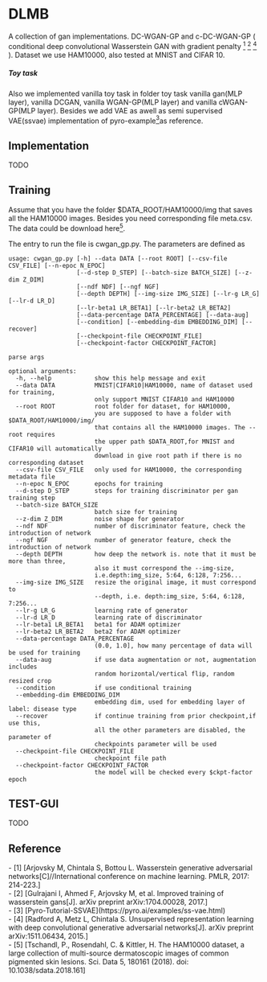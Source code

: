 # DLMB
A collection of gan implementations. DC-WGAN-GP and c-DC-WGAN-GP 
(
conditional deep convolutional Wasserstein GAN with gradient penalty
[<sup>1</sup>](#wgan) [<sup>2</sup>](#wgan_gp) [<sup>4</sup>](#dcgan)
). 
Dataset we use HAM10000, also tested at MNIST and CIFAR 10. 

##### Toy task

Also we implemented vanilla toy task in folder toy task vanilla gan(MLP layer), 
vanilla DCGAN, vanilla WGAN-GP(MLP layer) and vanilla cWGAN-GP(MLP layer). Besides we add 
VAE as awell as semi supervised VAE(ssvae) implementation of 
pyro-example[<sup>3</sup>](#pyro-tutorial)as reference.


## Implementation
TODO

## Training
Assume that you have the folder $DATA_ROOT/HAM10000/img that saves 
all the HAM10000 images.  Besides you need corresponding file meta.csv.
The data could be download here[<sup>5</sup>](#HAM1000).

The entry to run the file is cwgan_gp.py. The parameters are defined as 
```
usage: cwgan_gp.py [-h] --data DATA [--root ROOT] [--csv-file CSV_FILE] [--n-epoc N_EPOC] 
                   [--d-step D_STEP] [--batch-size BATCH_SIZE] [--z-dim Z_DIM] 
                   [--ndf NDF] [--ngf NGF]
                   [--depth DEPTH] [--img-size IMG_SIZE] [--lr-g LR_G] [--lr-d LR_D] 
                   [--lr-beta1 LR_BETA1] [--lr-beta2 LR_BETA2] 
                   [--data-percentage DATA_PERCENTAGE] [--data-aug]
                   [--condition] [--embedding-dim EMBEDDING_DIM] [--recover] 
                   [--checkpoint-file CHECKPOINT_FILE] 
                   [--checkpoint-factor CHECKPOINT_FACTOR]

parse args

optional arguments:
  -h, --help            show this help message and exit
  --data DATA           MNIST|CIFAR10|HAM10000, name of dataset used for training, 
                        only support MNIST CIFAR10 and HAM10000
  --root ROOT           root folder for dataset, for HAM10000, 
                        you are supposed to have a folder with $DATA_ROOT/HAM10000/img/ 
                        that contains all the HAM10000 images. The --root requires
                        the upper path $DATA_ROOT,for MNIST and CIFAR10 will automatically
                        download in give root path if there is no corresponding dataset
  --csv-file CSV_FILE   only used for HAM10000, the corresponding metadata file
  --n-epoc N_EPOC       epochs for training
  --d-step D_STEP       steps for training discriminator per gan training step
  --batch-size BATCH_SIZE
                        batch size for training
  --z-dim Z_DIM         noise shape for generator
  --ndf NDF             number of discriminator feature, check the introduction of network
  --ngf NGF             number of generator feature, check the introduction of network
  --depth DEPTH         how deep the network is. note that it must be more than three, 
                        also it must correspond the --img-size, 
                        i.e.depth:img_size, 5:64, 6:128, 7:256...
  --img-size IMG_SIZE   resize the original image, it must correspond to 
                        --depth, i.e. depth:img_size, 5:64, 6:128, 7:256...
  --lr-g LR_G           learning rate of generator
  --lr-d LR_D           learning rate of discriminator
  --lr-beta1 LR_BETA1   beta1 for ADAM optimizer
  --lr-beta2 LR_BETA2   beta2 for ADAM optimizer
  --data-percentage DATA_PERCENTAGE
                        (0.0, 1.0], how many percentage of data will be used for training
  --data-aug            if use data augmentation or not, augmentation includes 
                        random horizontal/vertical flip, random resized crop
  --condition           if use conditional training
  --embedding-dim EMBEDDING_DIM
                        embedding dim, used for embedding layer of label: disease type
  --recover             if continue training from prior checkpoint,if use this, 
                        all the other parameters are disabled, the parameter of 
                        checkpoints parameter will be used
  --checkpoint-file CHECKPOINT_FILE
                        checkpoint file path
  --checkpoint-factor CHECKPOINT_FACTOR
                        the model will be checked every $ckpt-factor epoch

```

## TEST-GUI
TODO
## Reference
<div id="wgan"></div>
- [1] [Arjovsky M, Chintala S, Bottou L. 
Wasserstein generative adversarial networks[C]//International 
conference on machine learning. PMLR, 2017: 214-223.]
<div id="wgan_gp"></div>
- [2] [Gulrajani I, Ahmed F, Arjovsky M, et al. Improved 
training of wasserstein gans[J]. arXiv preprint arXiv:1704.00028, 2017.]
<div id ='pyro-tutorial'></div>
- [3] [Pyro-Tutorial-SSVAE](https://pyro.ai/examples/ss-vae.html)
<div id ='dcgan'></div>
- [4] [Radford A, Metz L, Chintala S. Unsupervised representation 
learning with deep convolutional generative adversarial networks[J]. 
arXiv preprint arXiv:1511.06434, 2015.]
<div id ='HAM10000'></div>
- [5] [Tschandl, P., Rosendahl, C. & Kittler, H. The HAM10000 dataset, 
a large collection of multi-source dermatoscopic images of common pigmented 
skin lesions. Sci. Data 5, 180161 (2018). doi: 10.1038/sdata.2018.161]

